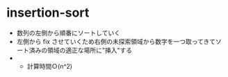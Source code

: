 # insertion-sort

- 数列の左側から順番にソートしていく
- 左側から fix させていくため右側の未探索領域から数字を一つ取ってきてソート済みの領域の適正な場所に"挿入"する
- - 計算時間Ｏ(n^2)
